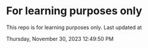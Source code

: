 # For learning purposes only
This repo is for learning purposes only.
Last updated at

Thursday, November 30, 2023 12:49:50 PM


